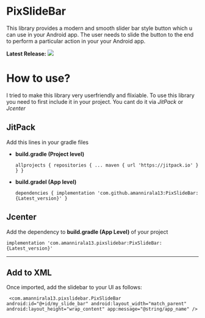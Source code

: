 # PixSlideBar 
This library provides a modern and smooth slider bar style button which u can use in your Android app. The user needs to slide the button to the end to perform a particular action in your your Android app.

**Latest Release:**  [![](https://jitpack.io/v/amannirala13/PixSlideBar.svg)](https://jitpack.io/#amannirala13/PixSlideBar)

# How to use?

I tried to make this library very userfriendly and flixiable. To use this library you need to first include it in your project. You cant do it via *JitPack* or *Jcenter*

## JitPack

Add this lines in your gradle files

- **build.gradle (Project level)**

  ` allprojects {
      repositories {
        ...
        maven { url 'https://jitpack.io' }
      }
    } `
- **build.gradel (App level)**

  `dependencies {
	        implementation 'com.github.amannirala13:PixSlideBar:{Latest_version}'
	}`
  
## Jcenter

Add the dependency to **build.gradle (App Level)** of your project

`implementation 'com.amannirala13.pixslidebar:PixSlideBar:{Latest_version}'`

---
## Add to XML
Once imported, add the slidebar to your UI as follows:

` <com.amannirala13.pixslidebar.PixSlideBar
        android:id="@+id/my_slide_bar"
        android:layout_width="match_parent"
        android:layout_height="wrap_content"
        app:message="@string/app_name"
        />`
